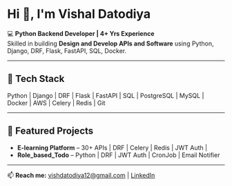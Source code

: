 # Hi 👋, I'm Vishal Datodiya  

💻 **Python Backend Developer | 4+ Yrs Experience**  
Skilled in building **Design and Develop APIs and Software** using Python, Django, DRF, Flask, FastAPI, SQL, Docker.  

---

## 🔹 Tech Stack  
Python | Django | DRF | Flask | FastAPI | SQL | PostgreSQL | MySQL | Docker | AWS | Celery | Redis | Git  

---

## 🔹 Featured Projects  
- **E-learning Platform** – 30+ APIs | DRF | Celery | Redis | JWT Auth |
- **Role_based_Todo** –  Python | DRF | JWT Auth | CronJob | Email Notifier
  
---

📫 **Reach me:** vishdatodiya12@gmail.com | [LinkedIn](https://linkedin.com/in/vishal-datodiya)  

